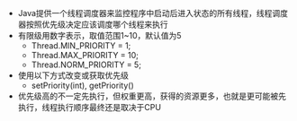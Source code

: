 - Java提供一个线程调度器来监控程序中启动后进入状态的所有线程，线程调度器按照优先级决定应该调度哪个线程来执行
- 有限级用数字表示，取值范围1~10，默认值为5
  - Thread.MIN_PRIORITY = 1;
  - Thread.MAX_PRIORITY = 10;
  - Thread.NORM_PRIORITY = 5;
- 使用以下方式改变或获取优先级
  - setPriority(int), getPriority()
- 优先级高的不一定先执行，但权重更高，获得的资源更多，也就是更可能被先执行，线程执行顺序最终还是取决于CPU
